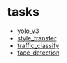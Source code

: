 # tasks
- [yolo_v3](https://github.com/forevaer/pytorch-yolo3)
- [style_transfer](https://github.com/forevaer/stylev)
- [traffic_classify](https://github.com/forevaer/face)
- [face_detection](https://github.com/forevaer/traffic)
